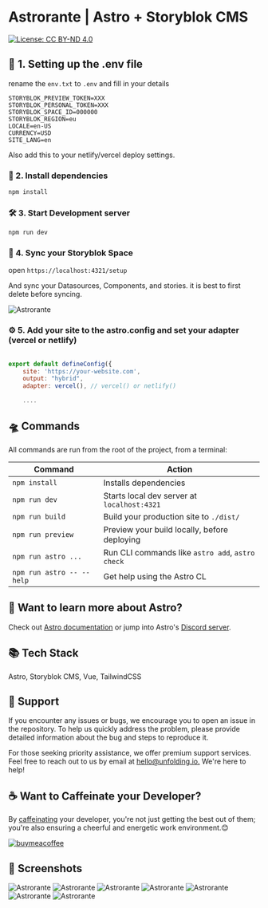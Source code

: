 # Astrorante | Astro + Storyblok CMS

[![License: CC BY-ND 4.0](https://img.shields.io/badge/License-CC_BY--ND_4.0-lightgrey.svg)](https://creativecommons.org/licenses/by-nd/4.0/)



## 📝 1. Setting up the .env file

rename the `env.txt` to `.env` and fill in your details

```
STORYBLOK_PREVIEW_TOKEN=XXX
STORYBLOK_PERSONAL_TOKEN=XXX
STORYBLOK_SPACE_ID=000000
STORYBLOK_REGION=eu
LOCALE=en-US
CURRENCY=USD
SITE_LANG=en
```

Also add this to your netlify/vercel deploy settings.


### 🧰 2. Install dependencies

```bash
npm install
```

### 🛠️ 3. Start Development server

```bash
npm run dev
```

### 🔄 4. Sync your Storyblok Space

open `https://localhost:4321/setup`

And sync your Datasources, Components, and stories. it is best to first delete before syncing.

![Astrorante](https://astrorante.unfolding.io/screenshots/sync.png)

### ⚙️ 5. Add your site to the astro.config and set your adapter (vercel or netlify)


```javascript

export default defineConfig({
	site: 'https://your-website.com',
	output: "hybrid",
  	adapter: vercel(), // vercel() or netlify()

    ....

```


## 🛸 Commands

All commands are run from the root of the project, from a terminal:

| Command                    | Action                                           |
| -------------------------- | ------------------------------------------------ |
| `npm install`              | Installs dependencies                            |
| `npm run dev`              | Starts local dev server at `localhost:4321`      |
| `npm run build`            | Build your production site to `./dist/`          |
| `npm run preview`          | Preview your build locally, before deploying     |
| `npm run astro ...`        | Run CLI commands like `astro add`, `astro check` |
| `npm run astro -- --help`  | Get help using the Astro CL                      |

## 👀 Want to learn more about Astro?

Check out [Astro documentation](https://docs.astro.build) or jump into Astro's [Discord server](https://astro.build/chat).

## 📚 Tech Stack

Astro, Storyblok CMS, Vue, TailwindCSS

## 🛟 Support

If you encounter any issues or bugs, we encourage you to open an issue in the repository. To help us quickly address the problem, please provide detailed information about the bug and steps to reproduce it.

For those seeking priority assistance, we offer premium support services. Feel free to reach out to us by email at [hello@unfolding.io.](mailto:hello@unfolding.io.) We're here to help!


## ☕️ Want to Caffeinate your Developer? 

By [caffeinating](https://www.buymeacoffee.com/unfolding.io) your developer, you're not just getting the best out of them; you're also ensuring a cheerful and energetic work environment.😊

[![buymeacoffee](https://starfunnel.unfolding.io/screenshots/bymeacoffee.webp)](https://www.buymeacoffee.com/unfolding.io)


## 📸 Screenshots

![Astrorante](https://astrorante.unfolding.io/screenshots/Screenshot_0.png)
![Astrorante](https://astrorante.unfolding.io/screenshots/Screenshot_1.png)
![Astrorante](https://astrorante.unfolding.io/screenshots/Screenshot_2.png)
![Astrorante](https://astrorante.unfolding.io/screenshots/Screenshot_3.png)
![Astrorante](https://astrorante.unfolding.io/screenshots/Screenshot_4.png)
![Astrorante](https://astrorante.unfolding.io/screenshots/Screenshot_5.png)
![Astrorante](https://astrorante.unfolding.io/screenshots/sync.png)






